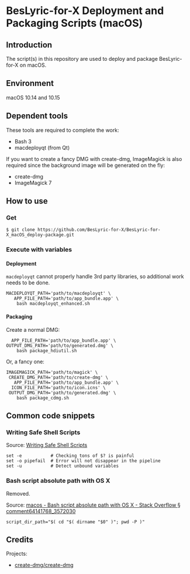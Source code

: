 # BesLyric-for-X Deployment and Packaging Scripts (macOS)

## Introduction

The script(s) in this repository are used to deploy and package BesLyric-for-X on macOS.

## Environment

macOS 10.14 and 10.15

## Dependent tools

These tools are required to complete the work:

- Bash 3
- macdeployqt (from Qt)

If you want to create a fancy DMG with create-dmg, ImageMagick is also required since the background image will be generated on the fly:

- create-dmg
- ImageMagick 7

## How to use

### Get

```console
$ git clone https://github.com/BesLyric-for-X/BesLyric-for-X_macOS_deploy-package.git
```

### Execute with variables

#### Deployment

`macdeployqt` cannot properly handle 3rd party libraries, so additional work needs to be done.

```shell
MACDEPLOYQT_PATH='path/to/macdeployqt' \
   APP_FILE_PATH='path/to/app_bundle.app' \
    bash macdeployqt_enhanced.sh
```

#### Packaging

Create a normal DMG:

```shell
  APP_FILE_PATH='path/to/app_bundle.app' \
OUTPUT_DMG_PATH='path/to/generated.dmg' \
    bash package_hdiutil.sh
```

Or, a fancy one:

```shell
IMAGEMAGICK_PATH='path/to/magick' \
 CREATE_DMG_PATH='path/to/create-dmg' \
   APP_FILE_PATH='path/to/app_bundle.app' \
  ICON_FILE_PATH='path/to/icon.icns' \
 OUTPUT_DMG_PATH='path/to/generated.dmg' \
    bash package_cdmg.sh
```

## Common code snippets

### Writing Safe Shell Scripts

Source: [Writing Safe Shell Scripts](https://sipb.mit.edu/doc/safe-shell/)

```shell
set -e           # Checking tons of $? is painful
set -o pipefail  # Error will not disappear in the pipeline
set -u           # Detect unbound variables
```

### Bash script absolute path with OS X

Removed.

Source: [macos - Bash script absolute path with OS X - Stack Overflow § comment64141768_3572030](https://stackoverflow.com/questions/3572030/bash-script-absolute-path-with-os-x#comment64141768_3572030)

```shell
script_dir_path="$( cd "$( dirname "$0" )"; pwd -P )"
```

## Credits

Projects:

- [create-dmg/create-dmg](https://github.com/create-dmg/create-dmg)
